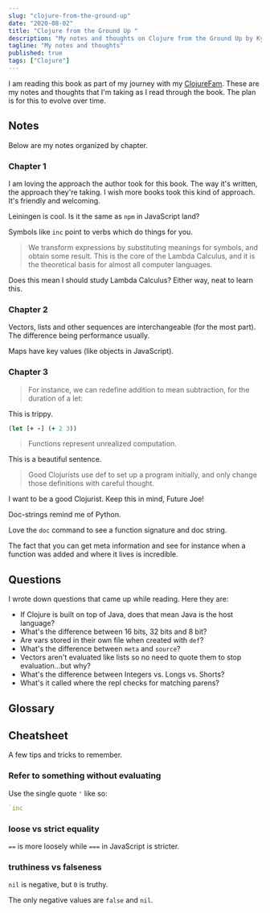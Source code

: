 ```yaml
---
slug: "clojure-from-the-ground-up"
date: "2020-08-02"
title: "Clojure from the Ground Up "
description: "My notes and thoughts on Clojure from the Ground Up by Kyle Kingsbury"
tagline: "My notes and thoughts"
published: true
tags: ["Clojure"]
---
```


I am reading this book as part of my journey with my [ClojureFam](https://github.com/athensresearch/ClojureFam). These are my notes and thoughts that I'm taking as I read through the book. The plan is for this to evolve over time.

## Notes

Below are my notes organized by chapter.

### Chapter 1

I am loving the approach the author took for this book. The way it's written, the approach they're taking. I wish more books took this kind of approach. It's friendly and welcoming.

Leiningen is cool. Is it the same as `npm` in JavaScript land?

Symbols like `inc` point to verbs which do things for you.


> We transform expressions by substituting meanings for symbols, and obtain some result. This is the core of the Lambda Calculus, and it is the theoretical basis for almost all computer languages.

Does this mean I should study Lambda Calculus? Either way, neat to learn this.

### Chapter 2

Vectors, lists and other sequences are interchangeable (for the most part). The difference being performance usually.

Maps have key values (like objects in JavaScript).

### Chapter 3

> For instance, we can redefine addition to mean subtraction, for the duration of a let:

This is trippy.
```clojure
(let [+ -] (+ 2 3))
```
> Functions represent unrealized computation.

This is a beautiful sentence.

> Good Clojurists use def to set up a program initially, and only change those definitions with careful thought.

I want to be a good Clojurist. Keep this in mind, Future Joe!

Doc-strings remind me of Python.

Love the `doc` command to see a function signature and doc string.

The fact that you can get meta information and see for instance when a function was added and where it lives is incredible.

## Questions

I wrote down questions that came up while reading. Here they are:
- If Clojure is built on top of Java, does that mean Java is the host language?
- What's the difference between 16 bits, 32 bits and 8 bit?  
- Are vars stored in their own file when created with `def`?
- What's the difference between `meta` and `source`?
- Vectors aren't evaluated like lists so no need to quote them to stop evaluation...but why?
- What's the difference between Integers vs. Longs vs. Shorts?
- What's it called where the repl checks for matching parens?


## Glossary

## Cheatsheet

A few tips and tricks to remember.

### Refer to something without evaluating

Use the single quote `'`  like so:

```clojure
`inc
```

### loose vs strict equality

`==` is more loosely while `===` in JavaScript is stricter.

### truthiness vs falseness

`nil` is negative, but `0` is truthy.

The only negative values are `false` and `nil`.